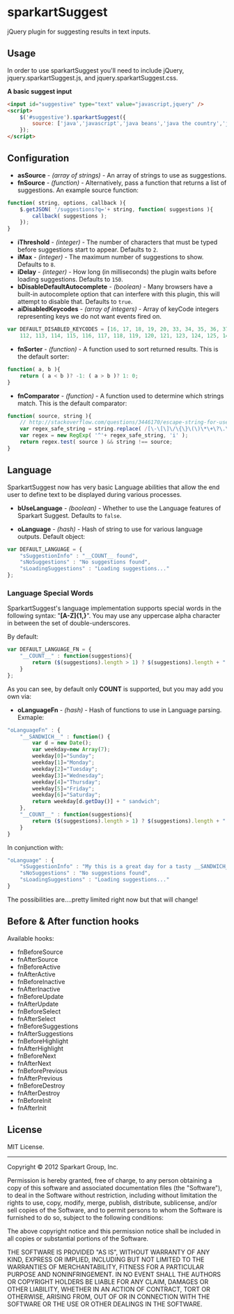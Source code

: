 # sparkartSuggest

jQuery plugin for suggesting results in text inputs.

## Usage

In order to use sparkartSuggest you'll need to include jQuery, jquery.sparkartSuggest.js, and jquery.sparkartSuggest.css.

**A basic suggest input**

```html
<input id="suggestive" type="text" value="javascript,jquery" />
<script>
	$('#suggestive').sparkartSuggest({
		source: ['java','javascript','java beans','java the country','java strikes back']
	});
</script>
```

## Configuration

* **asSource** - *(array of strings)* - An array of strings to use as suggestions.
* **fnSource** - *(function)* - Alternatively, pass a function that returns a list of suggestions. An example source function:

```javascript
function( string, options, callback ){
	$.getJSON( '/suggestions?q='+ string, function( suggestions ){
		callback( suggestions );
	});
}
```

* **iThreshold** - *(integer)* - The number of characters that must be typed before suggestions start to appear. Defaults to `2`.
* **iMax** - *(integer)* - The maximum number of suggestions to show. Defaults to `8`.
* **iDelay** - *(integer)* - How long (in milliseconds) the plugin waits before loading suggestions. Defaults to `150`.
* **bDisableDefaultAutocomplete** - *(boolean)* - Many browsers have a built-in autocomplete option that can interfere with this plugin, this will attempt to disable that.  Defaults to `true`.
* **aiDisabledKeycodes** - *(array of integers)* - Array of keyCode integers representing keys we do not want events fired on.

```javascript
var DEFAULT_DISABLED_KEYCODES = [16, 17, 18, 19, 20, 33, 34, 35, 36, 37, 39, 45, 91, 92, 93,
	112, 113, 114, 115, 116, 117, 118, 119, 120, 121, 123, 124, 125, 144, 145];
```

* **fnSorter** - *(function)* - A function used to sort returned results. This is the default sorter:

```javascript
function( a, b ){
	return ( a < b )? -1: ( a > b )? 1: 0;
}
```

* **fnComparator** - *(function)* - A function used to determine which strings match. This is the default comparator:

```javascript
function( source, string ){
	// http://stackoverflow.com/questions/3446170/escape-string-for-use-in-javascript-regex#answer-6969486
	var regex_safe_string = string.replace( /[\-\[\]\/\{\}\(\)\*\+\?\.\\\^\$\|]/g, '\\$&' );
	var regex = new RegExp( '^'+ regex_safe_string, 'i' );
	return regex.test( source ) && string !== source;
}
```

## Language

SparkartSuggest now has very basic Language abilities that allow the end user to define text to be displayed during various processes.

* **bUseLanguage** - *(boolean)* - Whether to use the Language features of Sparkart Suggest.  Defaults to `false`.

* **oLanguage** - *(hash)* - Hash of string to use for various language outputs.  Default object:

```javascript
var DEFAULT_LANGUAGE = {
    "sSuggestionInfo" : "__COUNT__ found",
    "sNoSuggestions" : "No suggestions found",
    "sLoadingSuggestions" : "Loading suggestions..."
};
```
### Language Special Words

SparkartSuggest's language implementation supports special words in the following syntax: "__[A-Z]{1,}__".  You may use any uppercase alpha character in between the set of double-underscores.

By default:

```javascript
var DEFAULT_LANGUAGE_FN = {
    "__COUNT__" : function(suggestions){
        return ($(suggestions).length > 1) ? $(suggestions).length + " suggestions" : "1 suggestion";
    }
};
```

As you can see, by default only __COUNT__ is supported, but you may add you own via:

* **oLanguageFn** - *(hash)* - Hash of functions to use in Language parsing.  Exmaple:

```javascript
"oLanguageFn" : {
	"__SANDWICH__" : function() {
		var d = new Date();
		var weekday=new Array(7);
		weekday[0]="Sunday";
		weekday[1]="Monday";
		weekday[2]="Tuesday";
		weekday[3]="Wednesday";
		weekday[4]="Thursday";
		weekday[5]="Friday";
		weekday[6]="Saturday";
		return weekday[d.getDay()] + " sandwich";
	},
	"__COUNT__" : function(suggestions){
        return ($(suggestions).length > 1) ? $(suggestions).length + " suggestions" : "1 suggestion";
    }
}
```

In conjunction with:

```javascript
"oLanguage" : {
	"sSuggestionInfo" : "My this is a great day for a tasty __SANDWICH__!  Also, I found __COUNT__!",
	"sNoSuggestions" : "No suggestions found",
    "sLoadingSuggestions" : "Loading suggestions..."
}
```

The possibilities are....pretty limited right now but that will change!

## Before & After function hooks

Available hooks:

* fnBeforeSource      
* fnAfterSource       
* fnBeforeActive      
* fnAfterActive       
* fnBeforeInactive    
* fnAfterInactive     
* fnBeforeUpdate      
* fnAfterUpdate       
* fnBeforeSelect      
* fnAfterSelect       
* fnBeforeSuggestions 
* fnAfterSuggestions  
* fnBeforeHighlight   
* fnAfterHighlight    
* fnBeforeNext        
* fnAfterNext         
* fnBeforePrevious    
* fnAfterPrevious     
* fnBeforeDestroy     
* fnAfterDestroy      
* fnBeforeInit        
* fnAfterInit         

## License

MIT License.

----------

Copyright © 2012 Sparkart Group, Inc.

Permission is hereby granted, free of charge, to any person obtaining a copy of this software and associated documentation files (the "Software"), to deal in the Software without restriction, including without limitation the rights to use, copy, modify, merge, publish, distribute, sublicense, and/or sell copies of the Software, and to permit persons to whom the Software is furnished to do so, subject to the following conditions:

The above copyright notice and this permission notice shall be included in all copies or substantial portions of the Software.

THE SOFTWARE IS PROVIDED "AS IS", WITHOUT WARRANTY OF ANY KIND, EXPRESS OR IMPLIED, INCLUDING BUT NOT LIMITED TO THE WARRANTIES OF MERCHANTABILITY, FITNESS FOR A PARTICULAR PURPOSE AND NONINFRINGEMENT. IN NO EVENT SHALL THE AUTHORS OR COPYRIGHT HOLDERS BE LIABLE FOR ANY CLAIM, DAMAGES OR OTHER LIABILITY, WHETHER IN AN ACTION OF CONTRACT, TORT OR OTHERWISE, ARISING FROM, OUT OF OR IN CONNECTION WITH THE SOFTWARE OR THE USE OR OTHER DEALINGS IN THE SOFTWARE.
